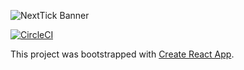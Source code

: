 ![NextTick Banner](https://raw.githubusercontent.com/dangmai/nexttick/master/src/components/MainWindow/nexttick-banner.png)

[![CircleCI](https://circleci.com/gh/dangmai/nexttick.svg?style=svg)](https://app.circleci.com/pipelines/github/dangmai/nexttick/)

This project was bootstrapped with [Create React App](https://github.com/facebook/create-react-app).
